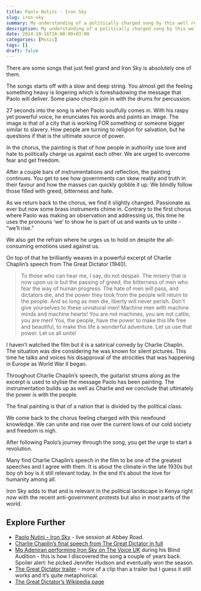 ```yaml
---
title: Paolo Nutini - Iron Sky
slug: iron-sky
summary: My understanding of a politically charged song by this well renowned Scot.
description: My understanding of a politically charged song by this well renowned Scot.
date: 2024-10-16T16:00:00+03:00
categories: [Music]
tags: []
draft: false
---
```


There are some songs that just feel grand and Iron Sky is absolutely one of them. 

The songs starts off with a slow and deep string. 
You almost get the feeling something heavy is lingering which is foreshadowing the message that Paolo will deliver.
Some piano chords join in with the drums for percussion. 
 
27 seconds into the song is when Paolo soulfully comes in. 
With his raspy yet powerful voice, he enunciates his words and paints an image.
The image is that of a city that is working FOR something or someone bigger similar to slavery.
How people are turning to religion for salvation, but he questions if that is the ultimate source of power. 

In the chorus, the painting is that of how people in authority use love and hate to politically charge us against each other. 
We are urged to overcome fear and get freedom.

After a couple bars of instrumentations and reflection, the painting continues. 
You get to see how governments can skew reality and truth in their favour and how the masses can quickly gobble it up. 
We blindly follow those filled with greed, bitterness and hate.

As we return back to the chorus, we find it slightly changed. 
Passionate as ever but now some brass instruments chime in.
Contrary to the first chorus where Paolo was making an observation and addressing us, this time he uses the pronouns ‘we’ to show he is part of us and wants us to unite - “we’ll rise.”

We also get the refrain where he urges us to hold on despite the all-consuming emotions used against us. 

On top of that he brilliantly weaves in a powerful excerpt of Charlie Chaplin’s speech from The Great Dictator (1940). 

> To those who can hear me, I say, do not despair. 
> The misery that is now upon us is but the passing of greed, the bitterness of men who fear the way of human progress.
> The hate of men will pass, and dictators die, and the power they took from the people will return to the people. 
> And so long as men die, liberty will never perish.
> Don't give yourselves to these unnatural men! 
> Machine men with machine minds and machine hearts! 
> You are not machines, you are not cattle, you are men!
> You, the people, have the power to make this life free and beautiful, to make this life a wonderful adventure.
> Let us use that power. 
> Let us all unite!

I haven’t watched the film but it is a satirical comedy by Charlie Chaplin.
The situation was dire considering he was known for silent pictures.
This time he talks and voices his disapproval of the atrocities that was happening in Europe as World War II began.

Throughout Charlie Chaplin’s speech, the guitarist strums along as the excerpt is used to stylise the message Paolo has been painting. 
The instrumentation builds up as well as Charlie and we conclude that ultimately the power is with the people.

The final painting is that of a nation that is divided by the political class.

We come back to the chorus feeling charged with this newfound knowledge. 
We can unite and rise over the current lows of our cold society and freedom is nigh.

After following Paolo’s journey through the song, you get the urge to start a revolution.

Many find Charlie Chaplin’s speech in the film to be one of the greatest speeches and I agree with them. 
It is about the climate in the late 1930s but boy oh boy is it still relevant today.
In the end it’s about the love for humanity among all. 

Iron Sky adds to that and is relevant in the political landscape in Kenya right now with the recent anti-government protests but also in most parts of the world.

## Explore Further 

- [Paolo Nutini - Iron Sky](https://youtu.be/ELKbtFljucQ) - live session at Abbey Road.
- [Charlie Chaplin’s final speech from The Great Dictator in full](https://youtu.be/J7GY1Xg6X20)
- [Mo Adeniran performing Iron Sky on The Voice UK](https://youtu.be/Sn-41BmWxJA) during his Blind Audition - this is how I discovered the song a couple of years back. Spoiler alert: he picked Jennifer Hudson and eventually won the season.
- [The Great Dictator trailer](https://youtu.be/k8bVG8XC-4I) - more of a clip than a trailer but I guess it still works and it’s quite metaphorical. 
- [The Great Dictator’s Wikipedia page](https://en.wikipedia.org/wiki/The_Great_Dictator)

